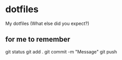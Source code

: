 # dotfiles
My dotfiles (What else did you expect?)


## for me to remember
git status
git add .
git commit -m "Message"
git push
